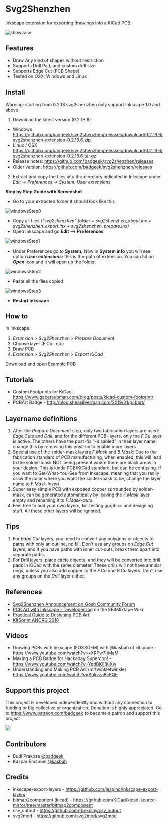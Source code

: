 # Svg2Shenzhen

Inkscape extension for exporting drawings into a KiCad PCB.

![showcase](https://github.com/iharshadec/svg2shenzhen/blob/master/doc/resources/showcase.jpeg?raw=true)

## Features

- Draw Any kind of shapes without restriction
- Supports Drill Pad, and custom drill size
- Supports Edge Cut (PCB Shape)
- Tested on OSX, Windows and Linux

## Install

Warning: starting from 0.2.18 svg2shenzhen only support Inkscape 1.0 and above

1. Download the latest version (0.2.18.6)
  - Windows https://github.com/badgeek/svg2shenzhen/releases/download/0.2.18.6/svg2shenzhen-extension-0.2.18.6.zip
  - Linux / OSX https://github.com/badgeek/svg2shenzhen/releases/download/0.2.18.6/svg2shenzhen-extension-0.2.18.6.tar.gz
  - Release notes: https://github.com/badgeek/svg2shenzhen/releases
  - Older version: https://github.com/badgeek/svg2shenzhen/releases

2. Extract and copy the files into the directory indicated in Inkscape under *Edit -> Preferences -> System: User extensions*

**Step by Step Guide with Screenshot**
  - Go to your extracted folder it should look like this
  
  ![windowsStep0](https://github.com/iharshadec/svg2shenzhen/blob/master/doc/resources/windows_step_0.png?raw=true)
  
  - Copy all files *("svg2shenzhen" folder + svg2shenzhen_about.inx + svg2shenzhen_export.inx + svg2shenzhen_prepare.inx)*
  - Open Inkscape and go **Edit --> Preferences**
  
  ![windowsStep1](https://github.com/iharshadec/svg2shenzhen/blob/master/doc/resources/windows_step_1.png?raw=true)
  
  - Under Preferences go to **System**, Now in **System info** you will see option ***User extensions:*** this is the path of extension. You can hit on ***Open*** icon and it will open up the folder.
  
  ![windowsStep2](https://github.com/iharshadec/svg2shenzhen/blob/master/doc/resources/windows_step_2.png?raw=true)
  
  - Paste all the files copied
  
  ![windowsStep3](https://github.com/iharshadec/svg2shenzhen/blob/master/doc/resources/windows_step_3.png?raw=true)
  
  - **Restart Inkscape** 

## How to

In Inkscape:

1. *Extension > Svg2Shenzhen > Prepare Document*
2. Choose layer (F.Cu.. etc)
3. Draw PCB
4. *Extension > Svg2Shenzhen > Export KiCad*

Download and open [Example PCB](https://raw.githubusercontent.com/badgeek/svg2shenzhen-next/master/examples/viruspcb.svg)

## Tutorials

- Custom Footprints for KiCad - <https://www.gabetaubman.com/blog/posts/kicad-custom-footprint/>
- PCBArt Badge - <http://blog.sheasilverman.com/2019/01/pcbart/>

## Layername definitions

1. After the *Prepare Document* step, only two fabrication layers are used:
   *Edge.Cuts* and *Drill*,
   and for the different PCB-layers, only the *F.Cu* layer is active.
   The others have the post-fix "-disabled" in their layer name;
   change this by removing this post-fix to enable more layers.
2. Special use of the solder-mask layers *F.Mask* and *B.Mask*:
   Due to the fabrication standard of PCB manufacturing,
   when enabled, this will lead to the solder-mask NOT being present
   where there are black areas in your design.
   This is kinda PCB/KiCad standard, but can be confusing.
   If you want to Get-What-You-See from Inkscape,
   meaning that you really draw the color where you want the solder-mask to be,
   change the layer name to *F.Mask-invert*
3. Super easy simple PCB with exposed copper surrounded by solder-mask,
   can be generated automatically by leaving the *F.Mask* layer empty
   and renaming it to *F.Mask-auto*.
4. Feel free to add your own layers, for testing graphics and designing stuff.
   All these other layers will be ignored.

## Tips

1. For *Edge.Cut* layers, you need to convert any polygons or objects to paths with only an outline, no fill.
   Don't use any groups on *Edge.Cut* layers,
   and if you have paths with inner cut-outs,
   break them apart into separate paths.
2. For Drill layers, place circle objects,
   and they will be converted into drill pads in KiCad with the same diameter.
   These drills will not have annular rings,
   unless you also add copper to the *F.Cu* and *B.Cu* layers.
   Don't use any groups on the *Drill* layer either.

## References

- [Svg2Shenzhen Announcement on Gosh Community Forum](https://forum.openhardware.science/t/svg2shenzhen-save-inkscape-drawing-as-kicad-pcb/989)
- [PCB Art with Inkscape - Developer log](http://wiki.8bitmixtape.cc/#/4_7.1-PCB-Art-with-Kicad-and-Inkscape) on the 8BitMixtape Wiki
- [Practical Guide to Designing PCB Art](https://medium.com/@urish/a-practical-guide-to-designing-pcb-art-b5aa22926a5c)
- [KitSprint ANORG 2018](http://wiki.sgmk-ssam.ch/wiki/KitSprint_ANORG_2018#Kicad_bitmap_import_for_Shenzhen_Ready)

## Videos
- Drawing PCBs with Inkscape (FOSSDEM) with @kasbah of kitspace - https://www.youtube.com/watch?v=xXRPw7ItMaM
- Making a PCB Badge for Hackaday Supercon! - https://www.youtube.com/watch?v=YqdBiOj8uXw
- Understanding and Making PCB Art (mrtwinkletwinkle) https://www.youtube.com/watch?v=Sbkvza8cKQE

## Support this project

This project is developed independently and without any connection to funding or big collective or organization.
Donation is highly appreciated.
Go to <https://www.patreon.com/badgeek> to become a patron and support this project

<a href="https://www.patreon.com/badgeek">
  <img src="https://i.imgur.com/ys5X3ZP.png" >
</a>

## Contributors

- Budi Prakosa [@badgeek](https://github.com/badgeek)
- Kaspar Emanuel [@kasbah](https://github.com/kasbah)

## Credits

* inkscape-export-layers - <https://github.com/jespino/inkscape-export-layers>
* bitmap2component (kicad) - <https://github.com/KiCad/kicad-source-mirror/tree/master/bitmap2component>
* csv_output - <https://github.com/tbekolay/csv_output>
* svg2mod - <https://github.com/svg2mod/svg2mod>

